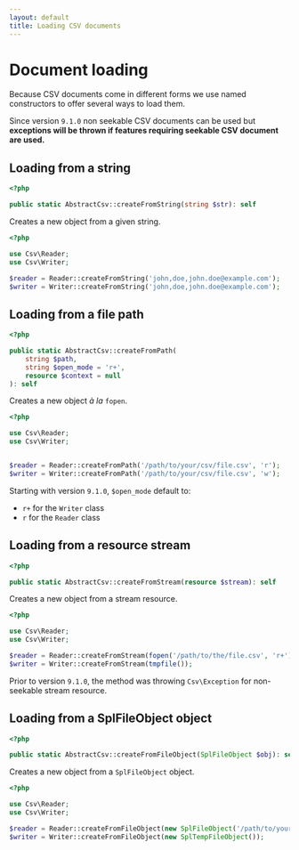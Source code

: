 ```yaml
---
layout: default
title: Loading CSV documents
---
```


# Document loading

Because CSV documents come in different forms we use named constructors to offer several ways to load them.

<p class="message-warning">Since version <code>9.1.0</code> non seekable CSV documents can be used but <strong>exceptions will be thrown if features requiring seekable CSV document are used.</strong></p>

## Loading from a string

~~~php
<?php

public static AbstractCsv::createFromString(string $str): self
~~~

Creates a new object from a given string.

~~~php
<?php

use Csv\Reader;
use Csv\Writer;

$reader = Reader::createFromString('john,doe,john.doe@example.com');
$writer = Writer::createFromString('john,doe,john.doe@example.com');
~~~

## Loading from a file path

~~~php
<?php

public static AbstractCsv::createFromPath(
	string $path,
	string $open_mode = 'r+',
	resource $context = null
): self
~~~

Creates a new object *à la* `fopen`.

~~~php
<?php

use Csv\Reader;
use Csv\Writer;


$reader = Reader::createFromPath('/path/to/your/csv/file.csv', 'r');
$writer = Writer::createFromPath('/path/to/your/csv/file.csv', 'w');
~~~

<div class="message-notice">
Starting with version <code>9.1.0</code>, <code>$open_mode</code> default to:
<ul>
<li><code>r+</code> for the <code>Writer</code> class</li>
<li><code>r</code> for the <code>Reader</code> class</li>
</ul>
</div>

## Loading from a resource stream

~~~php
<?php

public static AbstractCsv::createFromStream(resource $stream): self
~~~

Creates a new object from a stream resource.

~~~php
<?php

use Csv\Reader;
use Csv\Writer;

$reader = Reader::createFromStream(fopen('/path/to/the/file.csv', 'r+'));
$writer = Writer::createFromStream(tmpfile());
~~~

<p class="message-notice">Prior to version <code>9.1.0</code>, the method was throwing <code>Csv\Exception</code> for non-seekable stream resource.</p>

## Loading from a SplFileObject object

~~~php
<?php

public static AbstractCsv::createFromFileObject(SplFileObject $obj): self
~~~

Creates a new object from a `SplFileObject` object.

~~~php
<?php

use Csv\Reader;
use Csv\Writer;

$reader = Reader::createFromFileObject(new SplFileObject('/path/to/your/csv/file.csv'));
$writer = Writer::createFromFileObject(new SplTempFileObject());
~~~